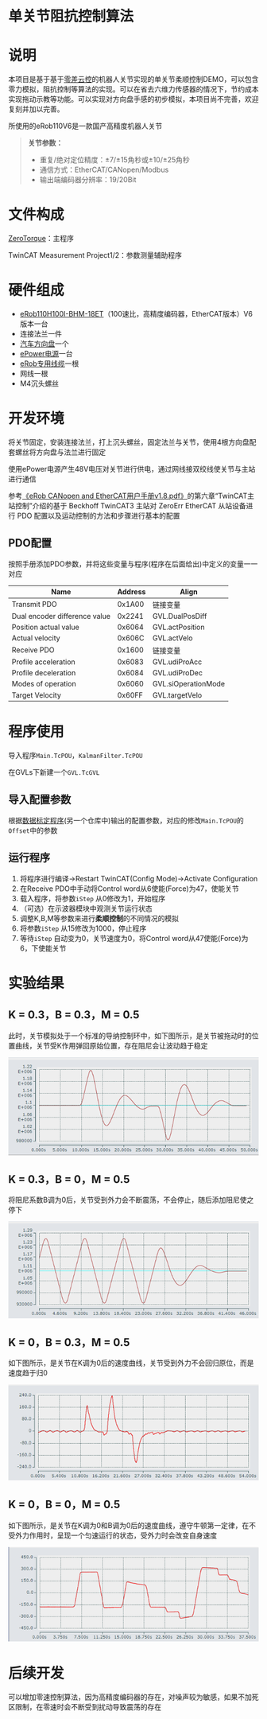 # 单关节阻抗控制算法

# 说明

本项目是基于基于[零差云控](https://www.zeroerr.cn./index.html?t=1715655854967)的机器人关节实现的单关节柔顺控制DEMO，可以包含零力模拟，阻抗控制等算法的实现。可以在省去六维力传感器的情况下，节约成本实现拖动示教等功能。可以实现对方向盘手感的初步模拟，本项目尚不完善，欢迎复刻并加以完善。

所使用的eRob110V6是一款国产高精度机器人关节

> **关节参数：**
>
> - 重复/绝对定位精度：±7/±15角秒或±10/±25角秒
> - 通信方式：EtherCAT/CANopen/Modbus
> - 输出端编码器分辨率：19/20Bit

# 文件构成

[ZeroTorque](https://github.com/cantorxu/ZeroTorque/tree/main/ZeroTorque)：主程序

TwinCAT Measurement Project1/2：参数测量辅助程序

# 硬件组成

- [eRob110H100I-BHM-18ET](https://www.zeroerr.cn./eRob/eRob110.html?t=1715650661007)（100速比，高精度编码器，EtherCAT版本）V6版本一台
- 连接法兰一件
- [汽车方向盘](https://item.taobao.com/item.htm?_u=d201kknersdc04&id=612764214603&spm=a1z09.2.0.0.55022e8dwVVWHW)一个
- [ePower电源](https://www.zeroerr.cn./Tools/ePower.html?t=1715650596404)一台
- [eRob专用线缆](https://www.zeroerr.cn./Tools/112.html?t=1715650615527)一根
- 网线一根
- M4沉头螺丝

# 开发环境

将关节固定，安装连接法兰，打上沉头螺丝，固定法兰与关节，使用4根方向盘配套螺丝将方向盘与法兰进行固定

使用ePower电源产生48V电压对关节进行供电，通过网线接双绞线使关节与主站进行通信

参考[《eRob CANopen and EtherCAT用户手册v1.8.pdf》](https://www.zeroerr.cn./d/file/download/eRob%20CANopen%20and%20EtherCAT%E7%94%A8%E6%88%B7%E6%89%8B%E5%86%8Cv1.9.pdf)的第六章“TwinCAT主站控制”介绍的基于 Beckhoff TwinCAT3 主站对 ZeroErr EtherCAT 从站设备进行 PDO 配置以及运动控制的方法和步骤进行基本的配置

## **PDO配置**

按照手册添加PDO参数，并将这些变量与程序(程序在后面给出)中定义的变量一一对应

| Name                          | Address | Align               |
| ----------------------------- | ------- | ------------------- |
| Transmit PDO                  | 0x1A00  | 链接变量            |
| Dual encoder difference value | 0x2241  | GVL.DualPosDiff     |
| Position actual value         | 0x6064  | GVL.actPosition     |
| Actual velocity               | 0x606C  | GVL.actVelo         |
| Receive PDO                   | 0x1600  | 链接变量            |
| Profile acceleration          | 0x6083  | GVL.udiProAcc       |
| Profile deceleration          | 0x6084  | GVL.udiProDec       |
| Modes of operation            | 0x6060  | GVL.siOperationMode |
| Target Velocity               | 0x60FF  | GVL.targetVelo      |

# 程序使用

导入程序`Main.TcPOU`，`KalmanFilter.TcPOU` 

在GVLs下新建一个`GVL.TcGVL`

## 导入配置参数

根据[数据标定程序](https://github.com/cantorxu/Data-calibration-for-Zerotorque)(另一个仓库中)输出的配置参数，对应的修改`Main.TcPOU`的`Offset`中的参数

## 运行程序

1. 将程序进行编译→Restart TwinCAT(Config Mode)→Activate Configuration
2. 在Receive PDO中手动将Control word从6使能(Force)为47，使能关节
3. 载入程序，将参数`iStep` 从0修改为1，开始程序
4. （可选）在示波器模块中观测关节运行状态
5. 调整K,B,M等参数来进行**柔顺控制**的不同情况的模拟
6. 将参数`iStep` 从15修改为1000，停止程序
7. 等待`iStep` 自动变为0，关节速度为0，将Control word从47使能(Force)为6，下使能关节

# 实验结果

## K = 0.3，B = 0.3，M = 0.5

此时，关节模拟处于一个标准的导纳控制环中，如下图所示，是关节被拖动时的位置曲线，关节受K作用弹回原始位置，存在阻尼会让波动趋于稳定

![Untitled](.\pic\Untitled.png)

## K = 0.3，B = 0，M = 0.5

将阻尼系数B调为0后，关节受到外力会不断震荡，不会停止，随后添加阻尼使之停下

![Untitled](.\pic\Untitled1.png)

## K = 0，B = 0.3，M = 0.5

如下图所示，是关节在K调为0后的速度曲线，关节受到外力不会回归原位，而是速度趋于归0

![Untitled](.\pic\Untitled2.png)

## K = 0，B = 0，M = 0.5

如下图所示，是关节在K调为0和B调为0后的速度曲线，遵守牛顿第一定律，在不受外力作用时，呈现一个匀速运行的状态，受外力时会改变自身速度

![Untitled](.\pic\Untitled3.png)

# 后续开发

可以增加零速控制算法，因为高精度编码器的存在，对噪声较为敏感，如果不加死区限制，在零速时会不断受到扰动导致震荡的存在